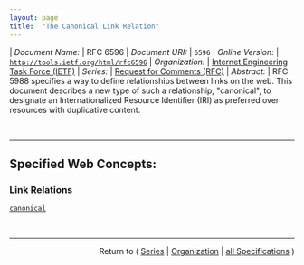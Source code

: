 ```yaml
---
layout: page
title:  "The Canonical Link Relation"
---
```


| *Document Name:* | RFC 6596
| *Document URI:* | `6596`
| *Online Version:* | [`http://tools.ietf.org/html/rfc6596`](http://tools.ietf.org/html/rfc6596)
| *Organization:* | [Internet Engineering Task Force (IETF)](..  "List of specification series by this organization")
| *Series:* | [Request for Comments (RFC)](.  "List of specifications in this series")
| *Abstract:* | RFC 5988 specifies a way to define relationships between links on the web. This document describes a new type of such a relationship, "canonical", to designate an Internationalized Resource Identifier (IRI) as preferred over resources with duplicative content.

<br/>
<hr/>

## Specified Web Concepts:

### Link Relations

[`canonical`](/concepts/link-relation/canonical "The target (canonical) IRI MUST identify content that is either duplicative or a superset of the content at the context (referring) IRI.")



<br/>
<hr/>

<p style="text-align: right">Return to ( <a href="./">Series</a> | <a href="../">Organization</a> | <a href="../../">all Specifications</a> )</p>